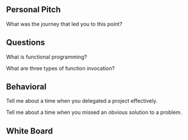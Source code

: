 ## Personal Pitch

What was the journey that led you to this point?

## Questions

What is functional programming?

What are three types of function invocation?

## Behavioral

Tell me about a time when you delegated a project effectively.

Tell me about a time when you missed an obvious solution to a problem.

## White Board 
